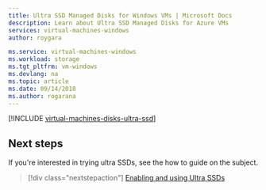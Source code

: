 ```yaml
---
title: Ultra SSD Managed Disks for Windows VMs | Microsoft Docs
description: Learn about Ultra SSD Managed Disks for Azure VMs
services: virtual-machines-windows
author: roygara

ms.service: virtual-machines-windows
ms.workload: storage
ms.tgt_pltfrm: vm-windows
ms.devlang: na
ms.topic: article
ms.date: 09/14/2018
ms.author: rogarana
---
```


[!INCLUDE [virtual-machines-disks-ultra-ssd](../../../includes/virtual-machines-disks-ultra-ssd.md)]

## Next steps

If you're interested in trying ultra SSDs, see the how to guide on the subject.

> [!div class="nextstepaction"]
> [Enabling and using Ultra SSDs](disks-enable-ultra-ssd.md)